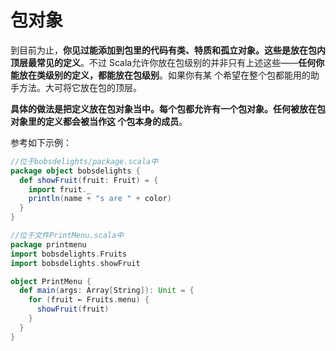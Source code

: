 包对象
===================================================================================
到目前为止，**你见过能添加到包里的代码有类、特质和孤立对象。这些是放在包内顶层最常见的定义**。不过
Scala允许你放在包级别的并非只有上述这些——**任何你能放在类级别的定义，都能放在包级别**。如果你有某
个希望在整个包都能用的助手方法。大可将它放在包的顶层。

**具体的做法是把定义放在包对象当中。每个包都允许有一个包对象。任何被放在包对象里的定义都会被当作这
个包本身的成员**。

参考如下示例：
```scala
//位于bobsdelights/package.scala中
package object bobsdelights {
  def showFruit(fruit: Fruit) = {
    import fruit._
    println(name + "s are " + color)
  }
}
```
```scala
//位于文件PrintMenu.scala中
package printmenu
import bobsdelights.Fruits
import bobsdelights.showFruit

object PrintMenu {
  def main(args: Array[String]): Unit = {
    for (fruit ← Fruits.menu) {
      showFruit(fruit)
    }
  }
}
```
